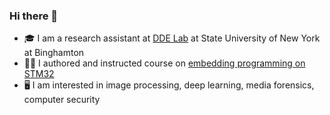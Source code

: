 ### Hi there 👋

<!--
**edosedgar/edosedgar** is a ✨ _special_ ✨ repository because its `README.md` (this file) appears on your GitHub profile.

Here are some ideas to get you started:

- 🔭 I’m currently working on ...
- 🌱 I’m currently learning ...
- 👯 I’m looking to collaborate on ...
- 🤔 I’m looking for help with ...
- 💬 Ask me about ...
- 📫 How to reach me: ...
- 😄 Pronouns: ...
- ⚡ Fun fact: ...
-->

- 🎓 I am a research assistant at [DDE Lab](https://dde.binghamton.edu/) at State University of New York at Binghamton
- 👨‍🏫 I authored and instructed course on [embedding programming on STM32](https://github.com/edosedgar/stm32f0_ARM)
- 🖥️ I am interested in image processing, deep learning, media forensics, computer security
